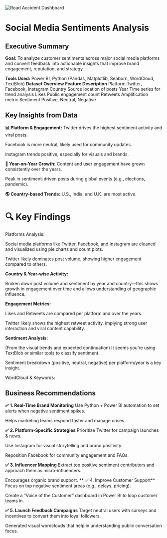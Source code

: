 ![Road Accident Dashboard](images/dashboard.png)


# Social Media Sentiments Analysis

## Executive Summary
**Goal:**
To analyze customer sentiments across major social media platforms and convert feedback into actionable insights that improve brand engagement, reputation, and strategy.

**Tools Used:**
Power BI, Python (Pandas, Matplotlib, Seaborn, WordCloud, TextBlob)
**Dataset Overview**
**Feature	Description**
Platform	Twitter, Facebook, Instagram
Country	Source location of posts
Year	Time series for trend analysis
Likes	Public engagement count
Retweets	Amplification metric
Sentiment	Positive, Neutral, Negative

## Key Insights from Data
**📊 Platform & Engagement:**
Twitter drives the highest sentiment activity and viral posts.

Facebook is more neutral, likely used for community updates.

Instagram trends positive, especially for visuals and brands.

**📅 Year-on-Year Growth:**
Content and user engagement have grown consistently over the years.

Peak in sentiment-driven posts during global events (e.g., elections, pandemic).

**🌎 Country-based Trends:**
U.S., India, and U.K. are most active.


# 🔍 Key Findings

Platforms Analysis:

Social media platforms like Twitter, Facebook, and Instagram are cleaned and visualized using pie charts and count plots.

Twitter likely dominates post volume, showing higher engagement compared to others.

**Country & Year-wise Activity:**

Broken down post volume and sentiment by year and country—this shows growth in engagement over time and allows understanding of geographic influence.

**Engagement Metrics:**

Likes and Retweets are compared per platform and over the years.

Twitter likely shows the highest retweet activity, implying strong user interaction and viral content capability.

**Sentiment Analysis:**

(From the visual trends and expected continuation) It seems you're using TextBlob or similar tools to classify sentiment.

Sentiment breakdown (positive, neutral, negative) per platform/year is a key insight.

WordCloud & Keywords:

## Business Recommendations
**✅ 1. Real-Time Brand Monitoring**
Use Python + Power BI automation to set alerts when negative sentiment spikes.

Helps marketing teams respond faster and manage crises.

**✅ 2. Platform-Specific Strategies**
Prioritize Twitter for campaign launches & news.

Use Instagram for visual storytelling and brand positivity.

Reposition Facebook for community engagement and FAQs.

**✅ 3. Influencer Mapping**
Extract top positive sentiment contributors and approach them as micro-influencers.

Encourages organic brand support.
**
✅ 4. Improve Customer Support**
Focus on top negative sentiment areas (e.g., delays, pricing).

Create a “Voice of the Customer” dashboard in Power BI to loop customer teams in.

**✅ 5. Launch Feedback Campaigns**
Target neutral users with surveys and incentives to convert them into loyal followers.

Generated visual wordclouds that help in understanding public conversation focus.


